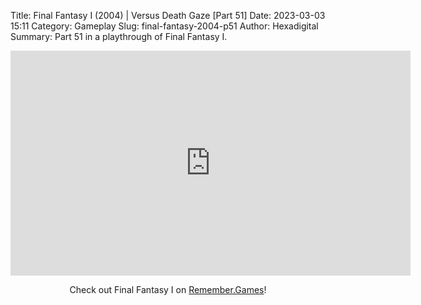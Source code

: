 Title: Final Fantasy I (2004) | Versus Death Gaze [Part 51]
Date: 2023-03-03 15:11
Category: Gameplay
Slug: final-fantasy-2004-p51
Author: Hexadigital
Summary: Part 51 in a playthrough of Final Fantasy I.

<center><iframe src="https://www.youtube.com/embed/KWUD59bdSSY?feature=oembed" allow="accelerometer; autoplay; encrypted-media; gyroscope; picture-in-picture" width="640" height="360" frameborder="0"></iframe>

Check out Final Fantasy I on [Remember.Games](https://remember.games/game/6866/final-fantasy-i-ii-dawn-of-souls/)!</center>

